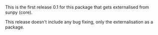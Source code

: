 This is the first release 0.1 for this package that gets externalised from sunpy (core).

This release doesn't include any bug fixing, only the externalisation as a package.

